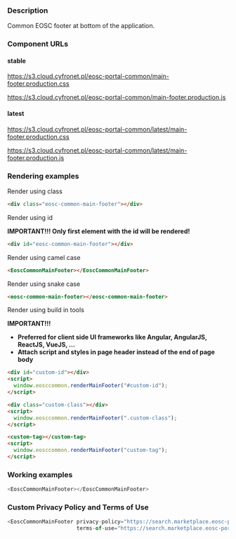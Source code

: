 ### Description

Common EOSC footer at bottom of the application.

### Component URLs

#### stable

https://s3.cloud.cyfronet.pl/eosc-portal-common/main-footer.production.css

https://s3.cloud.cyfronet.pl/eosc-portal-common/main-footer.production.js

#### latest

https://s3.cloud.cyfronet.pl/eosc-portal-common/latest/main-footer.production.css

https://s3.cloud.cyfronet.pl/eosc-portal-common/latest/main-footer.production.js

### Rendering examples

Render using class

```html
<div class="eosc-common-main-footer"></div>
```

Render using id

**IMPORTANT!!! Only first element with the id will be rendered!**

```html
<div id="eosc-common-main-footer"></div>
```

Render using camel case

```html
<EoscCommonMainFooter></EoscCommonMainFooter>
```

Render using snake case

```html
<eosc-common-main-footer></eosc-common-main-footer>
```

Render using build in tools

**IMPORTANT!!!**

- **Preferred for client side UI frameworks like Angular, AngularJS, ReactJS, VueJS, ...**
- **Attach script and styles in page header instead of the end of page body**

```html
<div id="custom-id"></div>
<script>
  window.eosccommon.renderMainFooter("#custom-id");
</script>

<div class="custom-class"></div>
<script>
  window.eosccommon.renderMainFooter(".custom-class");
</script>

<custom-tag></custom-tag>
<script>
  window.eosccommon.renderMainFooter("custom-tag");
</script>
```

### Working examples

```js
<EoscCommonMainFooter></EoscCommonMainFooter>
```

### Custom Privacy Policy and Terms of Use

```js
<EoscCommonMainFooter privacy-policy="https://search.marketplace.eosc-portal.eu/privacy-policy" 
                      terms-of-use="https://search.marketplace.eosc-portal.eu/acceptable-use-policy"></EoscCommonMainFooter>
```
